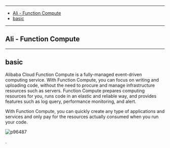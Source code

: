 


---

- [Ali - Function Compute](#ali---function-compute)
- [basic](#basic)


---

## Ali - Function Compute


---


## basic

Alibaba Cloud Function Compute is a fully-managed event-driven computing service. With Function Compute, you can focus on writing and uploading code, without the need to procure and manage infrastructure resources such as servers. Function Compute prepares computing resources for you, runs code in an elastic and reliable way, and provides features such as log query, performance monitoring, and alert.

With Function Compute, you can quickly create any type of applications and services and only pay for the resources actually consumed when you run your code.


![p96487](https://i.imgur.com/126wddr.png)















.
